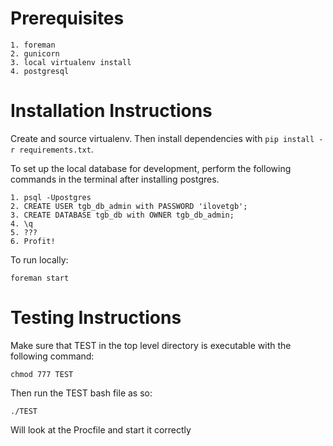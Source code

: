 Prerequisites
=============
    1. foreman
    2. gunicorn
    3. local virtualenv install
    4. postgresql

Installation Instructions
=============

Create and source virtualenv. Then install dependencies with `pip install -r requirements.txt`. 

To set up the local database for development, perform the following commands in the terminal after installing postgres.

    1. psql -Upostgres
    2. CREATE USER tgb_db_admin with PASSWORD 'ilovetgb';
    3. CREATE DATABASE tgb_db with OWNER tgb_db_admin;
    4. \q
    5. ???
    6. Profit!


To run locally:

    foreman start

Testing Instructions
=============

Make sure that TEST in the top level directory is executable with the following command:

    chmod 777 TEST

Then run the TEST bash file as so:

    ./TEST

Will look at the Procfile and start it correctly
